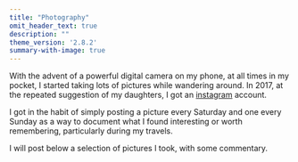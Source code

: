 ```yaml
---
title: "Photography"
omit_header_text: true
description: ""
theme_version: '2.8.2'
summary-with-image: true
---
```


With the advent of a powerful digital camera on my phone, at all times
in my pocket, I started taking lots of pictures while wandering
around. In 2017, at the repeated suggestion of my daughters, I got an
[instagram](https://www.instagram.com/frvillegas/) account.

 I got in the habit of simply posting a picture every Saturday and one
every Sunday as a way to document what I found interesting or worth
remembering, particularly during my travels.

 I will post below a selection of pictures I took, with some
 commentary.
